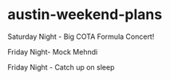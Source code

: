 # austin-weekend-plans




Saturday Night - Big COTA Formula Concert!

Friday Night- Mock Mehndi

Friday Night - Catch up on sleep

